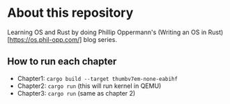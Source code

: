 # About this repository
Learning OS and Rust by doing Phillip Oppermann's (Writing an OS in Rust)[https://os.phil-opp.com/] blog series.

## How to run each chapter
* Chapter1: `cargo build --target thumbv7em-none-eabihf`  
* Chapter2: `cargo run` (this will run kernel in QEMU)
* Chapter3: `cargo run` (same as chapter 2)

